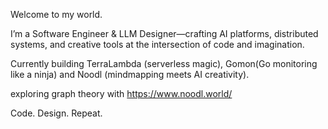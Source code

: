 Welcome to my world.

I’m a Software Engineer & LLM Designer—crafting AI platforms, distributed systems, and creative tools at the intersection of code and imagination.

Currently building TerraLambda (serverless magic), Gomon(Go monitoring like a ninja) and Noodl (mindmapping meets AI creativity).

 exploring graph theory with https://www.noodl.world/

Code. Design. Repeat.

